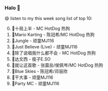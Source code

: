 

### Halo 👋

😄 listen to my this week song list of top 10:

0. 🌈十局上半 - MC HotDog 热狗
1. 🌈Mario Karting - 陈冠希/MC HotDog 热狗
2. 🌈Jungle - 顽童MJ116
3. 🌈Just Believe (Live) - 顽童MJ116
4. 🌈除了说唱我什么都不会 - MC HotDog 热狗
5. 🌈达文西 - 瘦子E.SO
6. 🌈就让这首歌 - 张震岳/侯佩岑/MC HotDog 热狗
7. 🌈Blue Skies - 陈冠希/邓丽欣
8. 🌈干大事 - 顽童MJ116
9. 🌈Party MC - 顽童MJ116

